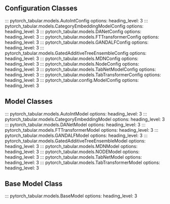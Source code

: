 ## Configuration Classes

::: pytorch_tabular.models.AutoIntConfig
    options:
            heading_level: 3
::: pytorch_tabular.models.CategoryEmbeddingModelConfig
    options:
            heading_level: 3
::: pytorch_tabular.models.DANetConfig
    options:
            heading_level: 3
::: pytorch_tabular.models.FTTransformerConfig
    options:
            heading_level: 3
::: pytorch_tabular.models.GANDALFConfig
    options:
            heading_level: 3
::: pytorch_tabular.models.GatedAdditiveTreeEnsembleConfig
    options:
            heading_level: 3
::: pytorch_tabular.models.MDNConfig
    options:
            heading_level: 3
::: pytorch_tabular.models.NodeConfig
    options:
            heading_level: 3
::: pytorch_tabular.models.TabNetModelConfig
    options:
            heading_level: 3
::: pytorch_tabular.models.TabTransformerConfig
    options:
            heading_level: 3
::: pytorch_tabular.config.ModelConfig
    options:
            heading_level: 3

## Model Classes

::: pytorch_tabular.models.AutoIntModel
    options:
            heading_level: 3
::: pytorch_tabular.models.CategoryEmbeddingModel
    options:
            heading_level: 3
::: pytorch_tabular.models.DANetModel
    options:
            heading_level: 3
::: pytorch_tabular.models.FTTransformerModel
    options:
            heading_level: 3
::: pytorch_tabular.models.GANDALFModel
    options:
            heading_level: 3
::: pytorch_tabular.models.GatedAdditiveTreeEnsembleModel
    options:
            heading_level: 3
::: pytorch_tabular.models.MDNModel
    options:
            heading_level: 3
::: pytorch_tabular.models.NODEModel
    options:
            heading_level: 3
::: pytorch_tabular.models.TabNetModel
    options:
            heading_level: 3
::: pytorch_tabular.models.TabTransformerModel
    options:
            heading_level: 3

## Base Model Class
::: pytorch_tabular.models.BaseModel
    options:
            heading_level: 3
